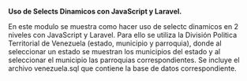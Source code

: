 **Uso de Selects Dinamicos con JavaScript y Laravel.**

En este modulo se muestra como hacer uso de selectc dinamicos en 2 niveles con JavaScript y Laravel. Para ello se utiliza la División Politica Territorial de Venezuela (estado, municipio y parroquia), donde al seleccionar un estado se muestran los municipios del estado y al seleccionar el municipio las parroquias correspondientes. Se incluye el archivo venezuela.sql que contiene la base de datos correspondiente. 
